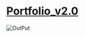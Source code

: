 # [Portfolio_v2.0](https://voidsorrow.github.io/Portfolio_v2.0/)
![OutPut](https://github.com/VOIDSORROW/Portfolio_v2.0/assets/95509860/4d449eab-0ae8-4815-8549-d465fea7cae8)

